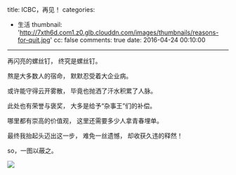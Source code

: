 title: ICBC，再见！
categories:
  - 生活
thumbnail: 'http://7xth6d.com1.z0.glb.clouddn.com/images/thumbnails/reasons-for-quit.jpg'
cc: false
comments: true
date: 2016-04-24 00:10:00

---
再闪亮的螺丝钉，
终究是螺丝钉。
<!-- more -->
熬是大多数人的宿命，
默默忍受着大企业病。

或许能守得云开雾散，
毕竟也抛洒了汗水积累了人脉。

此处也有荣誉与褒奖，
大多是给予“杂事王”们的补偿。

哪里都有崇高的价值观，
这里还需要多少人拿青春埋单。

最终我抬起头迈出这一步，
难免一丝遗憾，
却收获久违的释然！

so，一图以蔽之。

![](http://7xth6d.com1.z0.glb.clouddn.com/images/posts/reasons-for-quit/why_will_change_jobs.jpg)